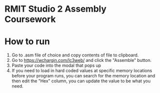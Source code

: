 # RMIT Studio 2 Assembly Coursework

# How to run

1. Go to .asm file of choice and copy contents of file to clipboard.
2. Go to https://wchargin.com/lc3web/ and click the "Assemble" button.
3. Paste your code into the modal that pops up
4. If you need to load in hard coded values at specific memory locations before your program runs, you can search for the memory location and then edit the "Hex" column, you can update the value to be what you need.

